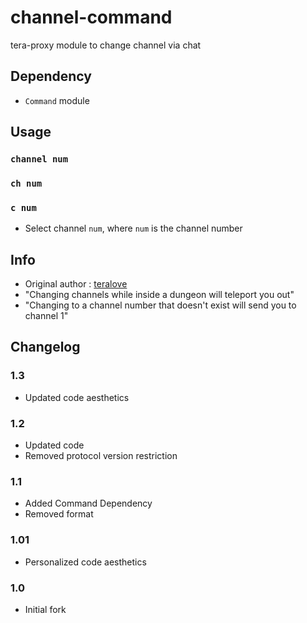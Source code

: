 # channel-command
tera-proxy module to change channel via chat

## Dependency
- `Command` module

## Usage
### `channel num`
### `ch num` 
### `c num`
- Select channel `num`, where `num` is the channel number

## Info
- Original author : [teralove](https://github.com/teralove)
- "Changing channels while inside a dungeon will teleport you out"
- "Changing to a channel number that doesn't exist will send you to channel 1"

## Changelog
### 1.3
- Updated code aesthetics
### 1.2
- Updated code
- Removed protocol version restriction
### 1.1
- Added Command Dependency
- Removed format
### 1.01
- Personalized code aesthetics
### 1.0
- Initial fork
